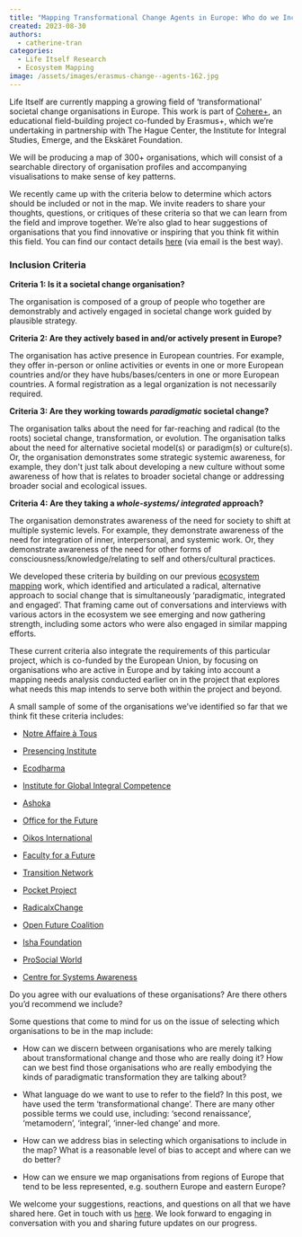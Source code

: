 ```yaml
---
title: "Mapping Transformational Change Agents in Europe: Who do we Include?"
created: 2023-08-30
authors: 
  - catherine-tran
categories: 
  - Life Itself Research
  - Ecosystem Mapping
image: /assets/images/erasmus-change--agents-162.jpg
---
```


Life Itself are currently mapping a growing field of ‘transformational’ societal change organisations in Europe. This work is part of [Cohere+]([url](https://lifeitself.org/blog/2023/08/30/cohere-erasmus-mapping-announce)), an educational field-building project co-funded by Erasmus+, which we’re undertaking in partnership with The Hague Center, the Institute for Integral Studies, Emerge, and the Ekskäret Foundation.

We will be producing a map of 300+ organisations, which will consist of a searchable directory of organisation profiles and accompanying visualisations to make sense of key patterns.

We recently came up with the criteria below to determine which actors should be included or not in the map. We invite readers to share your thoughts, questions, or critiques of these criteria so that we can learn from the field and improve together. We’re also glad to hear suggestions of organisations that you find innovative or inspiring that you think fit within this field. You can find our contact details [here](https://lifeitself.org/contact) (via email is the best way).

### Inclusion Criteria 

**Criteria 1: Is it a societal change organisation?**

The organisation is composed of a group of people who together are demonstrably and actively engaged in societal change work guided by plausible strategy. 

**Criteria 2: Are they actively based in and/or actively present in Europe?**

The organisation has active presence in European countries. For example, they offer in-person or online activities or events in one or more European countries and/or they have hubs/bases/centers in one or more European countries. A formal registration as a legal organization is not necessarily required. 

**Criteria 3: Are they working towards *paradigmatic* societal change?**

The organisation talks about the need for far-reaching and radical (to the roots) societal change, transformation, or  evolution. The organisation talks about the need for alternative societal model(s) or paradigm(s) or culture(s). Or,  the organisation demonstrates some strategic systemic awareness, for example, they don't just talk about developing a new culture without some awareness of how that is relates to broader societal change or addressing broader social and ecological issues. 

**Criteria 4: Are they taking a *whole-systems/ integrated* approach?**

The organisation demonstrates awareness of the need for society to shift at multiple systemic levels. For example, they demonstrate awareness of the need for integration of inner, interpersonal, and systemic work. Or, they demonstrate awareness of the need for other forms of consciousness/knowledge/relating to self and others/cultural practices.

We developed these criteria by building on our previous [ecosystem mapping](https://lifeitself.org/ecosystem) work, which identified and articulated a radical, alternative approach to social change that is simultaneously ‘paradigmatic, integrated and engaged’. That framing came out of conversations and interviews with various actors in the ecosystem we see emerging and now gathering strength, including some actors who were also engaged in similar mapping efforts. 

These current criteria also integrate the requirements of this particular project, which is co-funded by the European Union, by focusing on organisations who are active in Europe and by taking into account a mapping needs analysis conducted earlier on in the project that explores what needs this map intends to serve both within the project and beyond. 

A small sample of some of the organisations we’ve identified so far that we think fit these criteria includes: 

- [Notre Affaire à Tous](https://notreaffaireatous.org/)
    
- [Presencing Institute](https://presencinginstitute.org/)
    
- [Ecodharma](https://www.ecodharma.com/)
    
- [Institute for Global Integral Competence](https://www.ifgic.org/)
    
- [Ashoka](https://www.ashoka.org/en-us)
    
- [Office for the Future](https://www.officeforthefuture.com/en)
    
- [Oikos International](https://oikos-international.org/)
    
- [Faculty for a Future](https://facultyforafuture.org/)
    
- [Transition Network](https://transitionnetwork.org/)
    
- [Pocket Project](https://pocketproject.org/)
    
- [RadicalxChange](https://www.radicalxchange.org/)
    
- [Open Future Coalition](https://www.openfuturecoalition.org/)
    
- [Isha Foundation](https://www.ishafoundation.org)
    
- [ProSocial World](https://www.prosocial.world/)
    
- [Centre for Systems Awareness](https://systemsawareness.org/)
    

Do you agree with our evaluations of these organisations? Are there others you’d recommend we include? 

Some questions that come to mind for us on the issue of selecting which organisations to be in the map include:

- How can we discern between organisations who are merely talking about transformational change and those who are really doing it? How can we best find those organisations who are really embodying the kinds of paradigmatic transformation they are talking about?
    
- What language do we want to use to refer to the field? In this post, we have used the term ‘transformational change’. There are many other possible terms we could use, including: ‘second renaissance’, ‘metamodern’, ‘integral’, ‘inner-led change’ and more. 
    
- How can we address bias in selecting which organisations to include in the map? What is a reasonable level of bias to accept and where can we do better?
    
- How can we ensure we map organisations from regions of Europe that tend to be less represented, e.g. southern Europe and eastern Europe?
    

We welcome your suggestions, reactions, and questions on all that we have shared here. Get in touch with us [here](https://lifeitself.org/contact). We look forward to engaging in conversation with you and sharing future updates on our progress.

